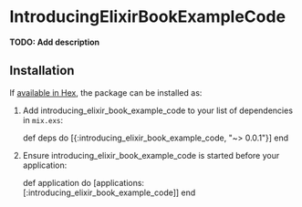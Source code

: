 # IntroducingElixirBookExampleCode

**TODO: Add description**

## Installation

If [available in Hex](https://hex.pm/docs/publish), the package can be installed as:

  1. Add introducing_elixir_book_example_code to your list of dependencies in `mix.exs`:

        def deps do
          [{:introducing_elixir_book_example_code, "~> 0.0.1"}]
        end

  2. Ensure introducing_elixir_book_example_code is started before your application:

        def application do
          [applications: [:introducing_elixir_book_example_code]]
        end
